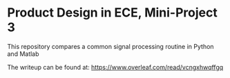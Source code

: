 # Product Design in ECE, Mini-Project 3
This repository compares a common signal processing routine in Python and Matlab

The writeup can be found at: https://www.overleaf.com/read/vcngxhwqffgq

